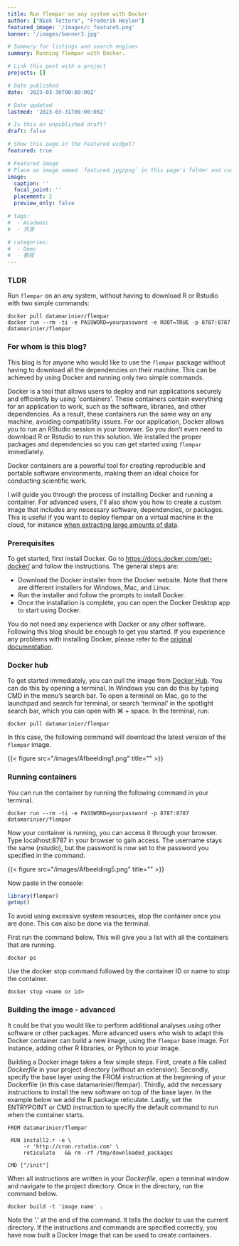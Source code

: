 ```yaml
---
title: Run flempar on any system with Docker
author: ["Niek Tettero", "Frederik Heylen"]
featured_image: '/images/c_feature5.png'
banner: '/images/banner3.jpg'

# Summary for listings and search engines
summary: Running flempar with Docker. 

# Link this post with a project
projects: []

# Date published
date: '2023-03-30T00:00:00Z'

# Date updated
lastmod: '2023-03-31T00:00:00Z'

# Is this an unpublished draft?
draft: false

# Show this page in the Featured widget?
featured: true

# Featured image
# Place an image named `featured.jpg/png` in this page's folder and customize its options here.
image: 
  caption: ''
  focal_point: ''
  placement: 2
  preview_only: false

# tags:
#  - Academic
#  - 开源

# categories:
#  - Demo
#  - 教程
---
```


### TLDR
Run `flempar` on an any system, without having to download R or Rstudio with two simple commands:

```
docker pull datamarinier/flempar
docker run --rm -ti -e PASSWORD=yourpassword -e ROOT=TRUE -p 8787:8787 datamarinier/flempar
```
### For whom is this blog?

This blog is for anyone who would like to use the `flempar` package without having to download all the dependencies on their machine. This can be achieved by using Docker and running only two simple commands. 

Docker is a tool that allows users to deploy and run applications securely and efficiently by using 'containers'. These containers contain everything for an application to work, such as the software, libraries, and other dependencies. As a result, these containers run the same way on any machine, avoiding compatibility issues. For our application, Docker allows you to run an RStudio session in your browser. So you don’t even need to download R or Rstudio to run this solution. We installed the proper packages and dependencies so you can get started using `flempar` immediately.

Docker containers are a powerful tool for creating reproducible and portable software environments, making them an ideal choice for conducting scientific work.

I will guide you through the process of installing Docker and running a container. For advanced users, I'll also show you how to create a custom image that includes any necessary software, dependencies, or packages. This is useful if you want to deploy flempar on a virtual machine in the cloud, for instance [when extracting large amounts of data](https://www.flempar.be/post/longer-time-periods/).

### Prerequisites
To get started, first install Docker. Go to https://docs.docker.com/get-docker/ and follow the instructions. The general steps are:

- Download the Docker installer from the Docker website. Note that there are different installers for Windows, Mac, and Linux.
- Run the installer and follow the prompts to install Docker.
- Once the installation is complete, you can open the Docker Desktop app to start using Docker.

You do not need any experience with Docker or any other software. Following this blog should be enough to get you started. If you experience any problems with installing Docker, please refer to the [original documentation](https://docs.docker.com/).

### Docker hub
To get started immediately, you can pull the image from [Docker Hub](https://hub.docker.com/r/datamarinier/flempar). You can do this by opening a terminal. In Windows you can do this by typing CMD in the menu’s search bar. To open a terminal on Mac, go to the launchpad and search for terminal, or search ‘terminal’ in the spotlight search bar, which you can open with ⌘ + space. In the terminal, run: 

```
docker pull datamarinier/flempar
```

In this case, the following command will download the latest version of the `flempar` image. 

{{< figure src="/images/Afbeelding1.png" title="" >}}

### Running containers

You can run the container by running the following command in your terminal. 

```
docker run --rm -ti -e PASSWORD=yourpassword -p 8787:8787 datamarinier/flempar
```

Now your container is running, you can access it through your browser. Type localhost:8787 in your browser to gain access. The username stays the same (*rstudio*), but the password is now set to the password you specified in the command. 

{{< figure src="/images/Afbeelding5.png" title="" >}}

Now paste in the console:

```r
library(flempar)
getmp()
```

To avoid using excessive system resources, stop the container once you are done. This can also be done via the terminal.

First run the command below. This will give you a list with all the containers that are running.

```
docker ps
```

Use the docker stop command followed by the container ID or name to stop the container. 

```
docker stop <name or id>
```

### Building the image - advanced

It could be that you would like to perform additional analyses using other software or other packages. More advanced users who wish to adapt this Docker container can build a new image, using the `flempar` base image. For instance, adding other R libraries, or Python to your image.

Building a Docker image takes a few simple steps. First, create a file called *Dockerfile* in your project directory (without an extension). Secondly, specify the base layer using the FROM instruction at the beginning of your Dockerfile (in this case datamarinier/flempar). Thirdly, add the necessary instructions to install the new software on top of the base layer. In the example below we add the R package reticulate. Lastly, set the ENTRYPOINT or CMD instruction to specify the default command to run when the container starts.

```
FROM datamarinier/flempar

 RUN install2.r -e \
     -r 'http://cran.rstudio.com' \
     reticulate   && rm -rf /tmp/downloaded_packages

CMD ["/init"]
```

When all instructions are written in your *Dockerfile*, open a terminal window and navigate to the project directory. Once in the directory, run the command below.

```
docker build -t 'image name' .
```

Note the '.' at the end of the command. It tells the docker to use the current directory. If the instructions and commands are specified correctly, you have now built a Docker Image that can be used to create containers.

